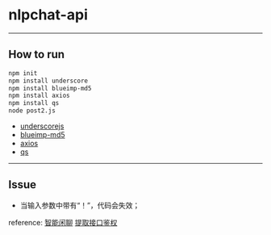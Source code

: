 # nlpchat-api

---

## How to run

```bash
npm init
npm install underscore
npm install blueimp-md5
npm install axios
npm install qs
node post2.js
```

* [underscorejs](http://underscorejs.org/)
* [blueimp-md5](https://github.com/blueimp/JavaScript-MD5)
* [axios](https://github.com/axios/axios)
* [qs](https://www.npmjs.com/package/qs)

---

## Issue

* 当输入参数中带有“！”，代码会失效；

reference:
[智能闲聊](https://ai.qq.com/doc/nlpchat.shtml)
[提取接口鉴权](https://ai.qq.com/doc/auth.shtml)
